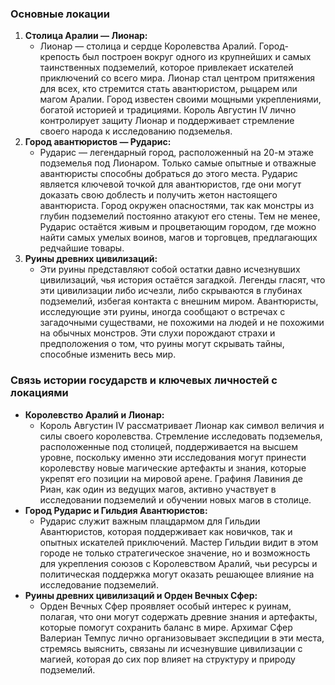﻿### **Основные локации**

1. **Столица Аралии — Лионар:**
	- Лионар — столица и сердце Королевства Аралий. Город-крепость был построен вокруг одного из крупнейших и самых таинственных подземелий, которое привлекает искателей приключений со всего мира. Лионар стал центром притяжения для всех, кто стремится стать авантюристом, рыцарем или магом Аралии. Город известен своими мощными укреплениями, богатой историей и традициями. Король Августин IV лично контролирует защиту Лионар и поддерживает стремление своего народа к исследованию подземелья.
2. **Город авантюристов — Рударис:**
	- Рударис — легендарный город, расположенный на 20-м этаже подземелья под Лионаром. Только самые опытные и отважные авантюристы способны добраться до этого места. Рударис является ключевой точкой для авантюристов, где они могут доказать свою доблесть и получить жетон настоящего авантюриста. Город окружен опасностями, так как монстры из глубин подземелий постоянно атакуют его стены. Тем не менее, Рударис остаётся живым и процветающим городом, где можно найти самых умелых воинов, магов и торговцев, предлагающих редчайшие товары.
3. **Руины древних цивилизаций:**
	- Эти руины представляют собой остатки давно исчезнувших цивилизаций, чья история остаётся загадкой. Легенды гласят, что эти цивилизации либо исчезли, либо скрываются в глубинах подземелий, избегая контакта с внешним миром. Авантюристы, исследующие эти руины, иногда сообщают о встречах с загадочными существами, не похожими на людей и не похожими на обычных монстров. Эти слухи порождают страхи и предположения о том, что руины могут скрывать тайны, способные изменить весь мир.

### **Связь истории государств и ключевых личностей с локациями**

- **Королевство Аралий и Лионар:**
	- Король Августин IV рассматривает Лионар как символ величия и силы своего королевства. Стремление исследовать подземелья, расположенные под столицей, поддерживается на высшем уровне, поскольку именно эти исследования могут принести королевству новые магические артефакты и знания, которые укрепят его позиции на мировой арене. Графиня Лавиния де Риан, как один из ведущих магов, активно участвует в исследовании подземелий и обучении новых магов в столице.
- **Город Рударис и Гильдия Авантюристов:**
	- Рударис служит важным плацдармом для Гильдии Авантюристов, которая поддерживает как новичков, так и опытных искателей приключений. Мастер Гильдии видит в этом городе не только стратегическое значение, но и возможность для укрепления союзов с Королевством Аралий, чьи ресурсы и политическая поддержка могут оказать решающее влияние на исследование подземелий.
- **Руины древних цивилизаций и Орден Вечных Сфер:**
	- Орден Вечных Сфер проявляет особый интерес к руинам, полагая, что они могут содержать древние знания и артефакты, которые помогут сохранить баланс в мире. Архимаг Сфер Валериан Темпус лично организовывает экспедиции в эти места, стремясь выяснить, связаны ли исчезнувшие цивилизации с магией, которая до сих пор влияет на структуру и природу подземелий.